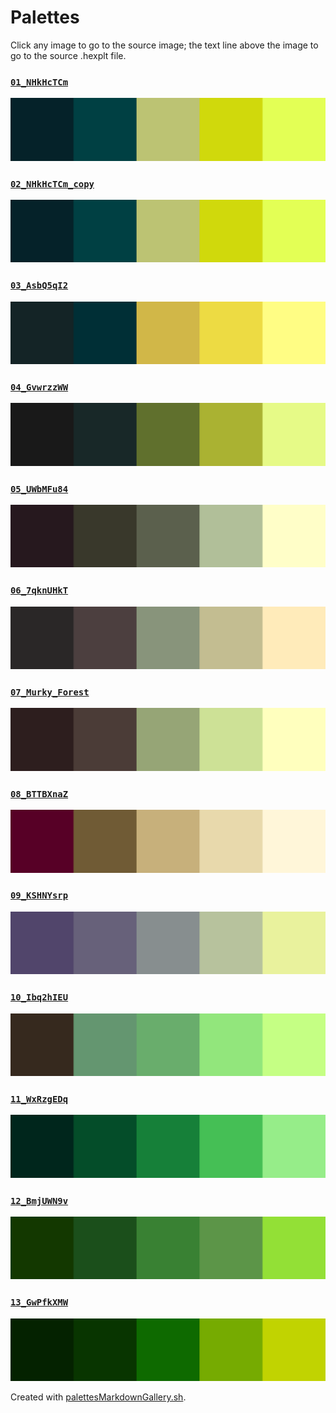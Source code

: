 # Palettes

Click any image to go to the source image; the text line above the image to go to the source .hexplt file.

### [`01_NHkHcTCm`](01_NHkHcTCm.hexplt)

[ ![01_NHkHcTCm.png](01_NHkHcTCm.png) ](01_NHkHcTCm.png)

### [`02_NHkHcTCm_copy`](02_NHkHcTCm_copy.hexplt)

[ ![02_NHkHcTCm_copy.png](02_NHkHcTCm_copy.png) ](02_NHkHcTCm_copy.png)

### [`03_AsbQ5qI2`](03_AsbQ5qI2.hexplt)

[ ![03_AsbQ5qI2.png](03_AsbQ5qI2.png) ](03_AsbQ5qI2.png)

### [`04_GvwrzzWW`](04_GvwrzzWW.hexplt)

[ ![04_GvwrzzWW.png](04_GvwrzzWW.png) ](04_GvwrzzWW.png)

### [`05_UWbMFu84`](05_UWbMFu84.hexplt)

[ ![05_UWbMFu84.png](05_UWbMFu84.png) ](05_UWbMFu84.png)

### [`06_7qknUHkT`](06_7qknUHkT.hexplt)

[ ![06_7qknUHkT.png](06_7qknUHkT.png) ](06_7qknUHkT.png)

### [`07_Murky_Forest`](07_Murky_Forest.hexplt)

[ ![07_Murky_Forest.png](07_Murky_Forest.png) ](07_Murky_Forest.png)

### [`08_BTTBXnaZ`](08_BTTBXnaZ.hexplt)

[ ![08_BTTBXnaZ.png](08_BTTBXnaZ.png) ](08_BTTBXnaZ.png)

### [`09_KSHNYsrp`](09_KSHNYsrp.hexplt)

[ ![09_KSHNYsrp.png](09_KSHNYsrp.png) ](09_KSHNYsrp.png)

### [`10_Ibq2hIEU`](10_Ibq2hIEU.hexplt)

[ ![10_Ibq2hIEU.png](10_Ibq2hIEU.png) ](10_Ibq2hIEU.png)

### [`11_WxRzgEDq`](11_WxRzgEDq.hexplt)

[ ![11_WxRzgEDq.png](11_WxRzgEDq.png) ](11_WxRzgEDq.png)

### [`12_BmjUWN9v`](12_BmjUWN9v.hexplt)

[ ![12_BmjUWN9v.png](12_BmjUWN9v.png) ](12_BmjUWN9v.png)

### [`13_GwPfkXMW`](13_GwPfkXMW.hexplt)

[ ![13_GwPfkXMW.png](13_GwPfkXMW.png) ](13_GwPfkXMW.png)

Created with [palettesMarkdownGallery.sh](https://github.com/earthbound19/_ebDev/blob/master/scripts/imgAndVideo/palettesMarkdownGallery.sh).